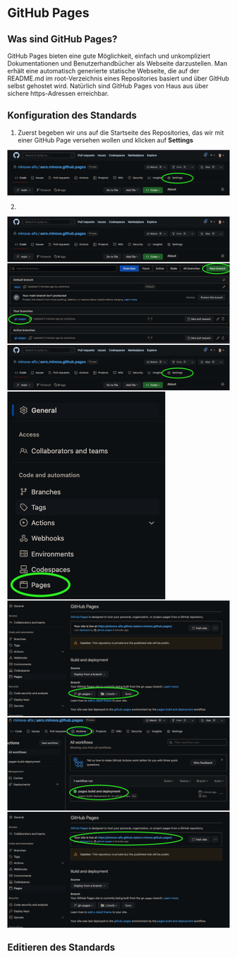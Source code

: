 # GitHub Pages

## Was sind GitHub Pages?

GitHub Pages bieten eine gute Möglichkeit, einfach und unkompliziert Dokumentationen und Benutzerhandbücher als Webseite darzustellen. Man erhält eine automatisch generierte statische Webseite, die auf der README.md im root-Verzeichnis eines Repositories basiert und über GitHub selbst gehostet wird. Natürlich sind GitHub Pages von Haus aus über sichere https-Adressen erreichbar.

## Konfiguration des Standards

1. Zuerst begeben wir uns auf die Startseite des Repositories, das wir mit einer GitHub Page versehen wollen und klicken auf **Settings**

![](/doc/img/1-repopage.png)

2.

![](/doc/img/2-repopage-branches.png)
![](/doc/img/3-create-branch.png)
![](/doc/img/4-repopage-settings.png)
![](/doc/img/5-settings.png)
![](/doc/img/6-set-branch.png)
![](/doc/img/7-gh-actions.png)
![](/doc/img/8-get-url.png)

## Editieren des Standards
